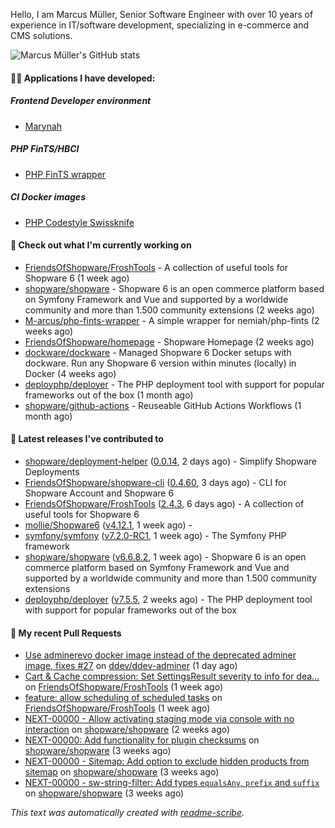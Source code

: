 Hello, I am Marcus Müller, Senior Software Engineer with over 10 years of experience in IT/software development, specializing in e-commerce and CMS solutions.

![Marcus Müller's GitHub stats](https://github-readme-stats-six-peach-60.vercel.app/api?username=M-arcus&show=reviews,prs_merged,prs_merged_percentage&show_icons=true&rank_icon=default&number_format=long&disable_animations=true&cache_seconds=86400)

#### 👨‍💻 Applications I have developed:

##### Frontend Developer environment
- [Marynah](https://github.com/M-arcus/Marynah)

##### PHP FinTS/HBCI
- [PHP FinTS wrapper](https://github.com/M-arcus/php-fints-wrapper)

##### CI Docker images
- [PHP Codestyle Swissknife](https://github.com/M-arcus/php-codestyle-swissknife-docker)

#### 👷 Check out what I'm currently working on

- [FriendsOfShopware/FroshTools](https://github.com/FriendsOfShopware/FroshTools) - A collection of useful tools for Shopware 6 (1 week ago)
- [shopware/shopware](https://github.com/shopware/shopware) - Shopware 6 is an open commerce platform based on Symfony Framework and Vue and supported by a worldwide community and more than 1.500 community extensions (2 weeks ago)
- [M-arcus/php-fints-wrapper](https://github.com/M-arcus/php-fints-wrapper) - A simple wrapper for nemiah/php-fints (2 weeks ago)
- [FriendsOfShopware/homepage](https://github.com/FriendsOfShopware/homepage) - Shopware Homepage (2 weeks ago)
- [dockware/dockware](https://github.com/dockware/dockware) - Managed Shopware 6 Docker setups with dockware. Run any Shopware 6 version within minutes (locally) in Docker (4 weeks ago)
- [deployphp/deployer](https://github.com/deployphp/deployer) - The PHP deployment tool with support for popular frameworks out of the box (1 month ago)
- [shopware/github-actions](https://github.com/shopware/github-actions) - Reuseable GitHub Actions Workflows (1 month ago)

#### 🔭 Latest releases I've contributed to

- [shopware/deployment-helper](https://github.com/shopware/deployment-helper) ([0.0.14](https://github.com/shopware/deployment-helper/releases/tag/0.0.14), 2 days ago) - Simplify Shopware Deployments
- [FriendsOfShopware/shopware-cli](https://github.com/FriendsOfShopware/shopware-cli) ([0.4.60](https://github.com/FriendsOfShopware/shopware-cli/releases/tag/0.4.60), 3 days ago) - CLI for Shopware Account and Shopware 6
- [FriendsOfShopware/FroshTools](https://github.com/FriendsOfShopware/FroshTools) ([2.4.3](https://github.com/FriendsOfShopware/FroshTools/releases/tag/2.4.3), 6 days ago) - A collection of useful tools for Shopware 6
- [mollie/Shopware6](https://github.com/mollie/Shopware6) ([v4.12.1](https://github.com/mollie/Shopware6/releases/tag/v4.12.1), 1 week ago) - 
- [symfony/symfony](https://github.com/symfony/symfony) ([v7.2.0-RC1](https://github.com/symfony/symfony/releases/tag/v7.2.0-RC1), 1 week ago) - The Symfony PHP framework
- [shopware/shopware](https://github.com/shopware/shopware) ([v6.6.8.2](https://github.com/shopware/shopware/releases/tag/v6.6.8.2), 1 week ago) - Shopware 6 is an open commerce platform based on Symfony Framework and Vue and supported by a worldwide community and more than 1.500 community extensions
- [deployphp/deployer](https://github.com/deployphp/deployer) ([v7.5.5](https://github.com/deployphp/deployer/releases/tag/v7.5.5), 2 weeks ago) - The PHP deployment tool with support for popular frameworks out of the box

#### 🔨 My recent Pull Requests

- [Use adminerevo docker image instead of the deprecated adminer image, fixes #27](https://github.com/ddev/ddev-adminer/pull/30) on [ddev/ddev-adminer](https://github.com/ddev/ddev-adminer) (1 day ago)
- [Cart &amp; Cache compression: Set SettingsResult severity to info for dea…](https://github.com/FriendsOfShopware/FroshTools/pull/291) on [FriendsOfShopware/FroshTools](https://github.com/FriendsOfShopware/FroshTools) (1 week ago)
- [feature: allow scheduling of scheduled tasks](https://github.com/FriendsOfShopware/FroshTools/pull/290) on [FriendsOfShopware/FroshTools](https://github.com/FriendsOfShopware/FroshTools) (1 week ago)
- [NEXT-00000 - Allow activating staging mode via console with no interaction](https://github.com/shopware/shopware/pull/5402) on [shopware/shopware](https://github.com/shopware/shopware) (2 weeks ago)
- [NEXT-00000: Add functionality for plugin checksums](https://github.com/shopware/shopware/pull/5362) on [shopware/shopware](https://github.com/shopware/shopware) (3 weeks ago)
- [NEXT-00000 - Sitemap: Add option to exclude hidden products from sitemap](https://github.com/shopware/shopware/pull/5306) on [shopware/shopware](https://github.com/shopware/shopware) (3 weeks ago)
- [NEXT-00000 - sw-string-filter: Add types `equalsAny`, `prefix` and `suffix`](https://github.com/shopware/shopware/pull/5305) on [shopware/shopware](https://github.com/shopware/shopware) (3 weeks ago)

*This text was automatically created with [readme-scribe](https://github.com/muesli/readme-scribe).*
